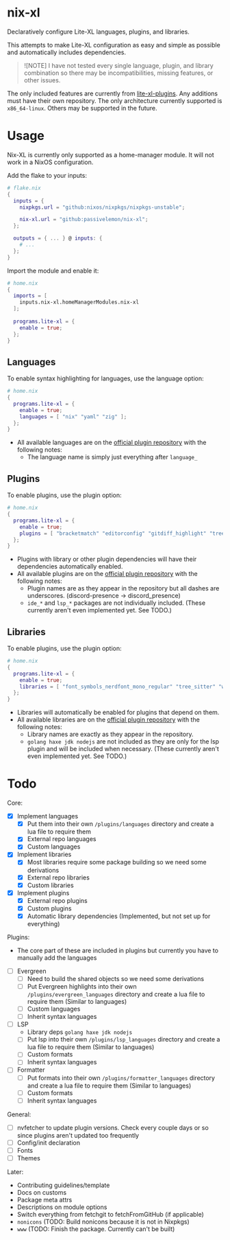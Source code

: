 # nix-xl

Declaratively configure Lite-XL languages, plugins, and libraries.

This attempts to make Lite-XL configuration as easy and simple as possible and automatically includes dependencies.

> ![NOTE]
> I have not tested every single language, plugin, and library combination so there may be incompatibilities, missing features, or other issues.

The only included features are currently from [lite-xl-plugins](https://github.com/lite-xl/lite-xl-plugins). Any additions must have their own repository.
The only architecture currently supported is `x86_64-linux`. Others may be supported in the future.

# Usage
Nix-XL is currently only supported as a home-manager module. It will not work in a NixOS configuration.

Add the flake to your inputs:
```nix
# flake.nix
{
  inputs = {
    nixpkgs.url = "github:nixos/nixpkgs/nixpkgs-unstable";

    nix-xl.url = "github:passivelemon/nix-xl";
  };

  outputs = { ... } @ inputs: {
    # ...
  };
}
```

Import the module and enable it:
```nix
# home.nix
{
  imports = [
    inputs.nix-xl.homeManagerModules.nix-xl
  ];
  
  programs.lite-xl = {
    enable = true;
  };
}
```

## Languages
To enable syntax highlighting for languages, use the language option:
```nix
# home.nix
{
  programs.lite-xl = {
    enable = true;
    languages = [ "nix" "yaml" "zig" ];
  };
}
```
- All available languages are on the [official plugin repository](https://github.com/lite-xl/lite-xl-plugins?tab=readme-ov-file#languages) with the following notes:
  - The language name is simply just everything after `language_`

## Plugins
To enable plugins, use the plugin option:
```nix
# home.nix
{
  programs.lite-xl = {
    enable = true;
    plugins = [ "bracketmatch" "editorconfig" "gitdiff_highlight" "treeview_extender" ];
  };
}
```
- Plugins with library or other plugin dependencies will have their dependencies automatically enabled.
- All available plugins are on the [official plugin repository](https://github.com/lite-xl/lite-xl-plugins?tab=readme-ov-file#plugins) with the following notes:
  - Plugin names are as they appear in the repository but all dashes are underscores. (discord-presence -> discord_presence)
  - `ide_*` and `lsp_*` packages are not individually included. (These currently aren't even implemented yet. See TODO.)

## Libraries
To enable plugins, use the plugin option:
```nix
# home.nix
{
  programs.lite-xl = {
    enable = true;
    libraries = [ "font_symbols_nerdfont_mono_regular" "tree_sitter" "widget" ];
  };
}
```
- Libraries will automatically be enabled for plugins that depend on them.
- All available libraries are on the [official plugin repository](https://github.com/lite-xl/lite-xl-plugins?tab=readme-ov-file#libraries) with the following notes:
  - Library names are exactly as they appear in the repository.
  - `golang haxe jdk nodejs` are not included as they are only for the lsp plugin and will be included when necessary. (These currently aren't even implemented yet. See TODO.)

# Todo
Core:
- [x] Implement languages
  - [x] Put them into their own `/plugins/languages` directory and create a lua file to require them
  - [x] External repo languages
  - [x] Custom languages

- [x] Implement libraries
  - [x] Most libraries require some package building so we need some derivations
  - [x] External repo libraries
  - [x] Custom libraries

- [x] Implement plugins
  - [x] External repo plugins
  - [x] Custom plugins
  - [x] Automatic library dependencies (Implemented, but not set up for everything)

Plugins:
- The core part of these are included in plugins but currently you have to manually add the languages
- [ ] Evergreen
  - [ ] Need to build the shared objects so we need some derivations
  - [ ] Put Evergreen highlights into their own `/plugins/evergreen_languages` directory and create a lua file to require them (Similar to languages)
  - [ ] Custom languages
  - [ ] Inherit syntax languages

- [ ] LSP
  - Library deps `golang haxe jdk nodejs`
  - [ ] Put lsp into their own `/plugins/lsp_languages` directory and create a lua file to require them (Similar to languages)
  - [ ] Custom formats
  - [ ] Inherit syntax languages

- [ ] Formatter
  - [ ] Put formats into their own `/plugins/formatter_languages` directory and create a lua file to require them (Similar to languages)
  - [ ] Custom formats
  - [ ] Inherit syntax languages

General:
- [ ] nvfetcher to update plugin versions. Check every couple days or so since plugins aren't updated too frequently
- [ ] Config/init declaration
- [ ] Fonts
- [ ] Themes

Later:
- Contributing guidelines/template
- Docs on customs
- Package meta attrs
- Descriptions on module options
- Switch everything from fetchgit to fetchFromGitHub (if applicable)
- `nonicons` (TODO: Build nonicons because it is not in Nixpkgs)
- `www` (TODO: Finish the package. Currently can't be built)

